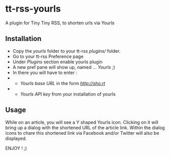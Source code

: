 tt-rss-yourls
=============

A plugin for Tiny Tiny RSS, to shorten urls via Yourls

Installation
------------
* Copy the *yourls* folder to your tt-rss *plugins/* folder.
* Go to your tt-rss Preference page
* Under *Plugins* section enable yourls plugin
* A new pref pane will show up, named ... *Yourls* ;)
* In there you will have to enter :
* * *Yourls base URL* in the form *http://sho.rt*
* * *Yourls API key* from your installation of yourls


Usage
------
While on an article, you will see a Y shaped Yourls icon. Clicking on it will bring up a dialog with the shortened URL of the article link. Within the dialog icons to chare this shortened link via Facebook and/or Twitter will also be displayed.

ENJOY ! ;)
